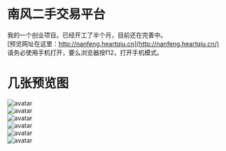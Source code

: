# 南风二手交易平台
我的一个创业项目。已经开工了半个月，目前还在完善中。<br>
[预览网址在这里：http://nanfeng.heartqiu.cn](http://nanfeng.heartqiu.cn/)<br>
请务必使用手机打开，要么浏览器按f12，打开手机模式。
# 几张预览图
![avatar](http://pic.zdnfbbs.cn/1.png)<br>
![avatar](http://pic.zdnfbbs.cn/2.png)<br>
![avatar](http://pic.zdnfbbs.cn/3.png)<br>
![avatar](http://pic.zdnfbbs.cn/4.png)<br>
![avatar](http://pic.zdnfbbs.cn/5.png)<br>
![avatar](http://pic.zdnfbbs.cn/6.png)<br>
